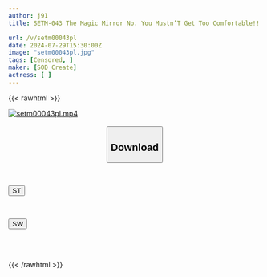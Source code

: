 ```yaml
---
author: j91
title: SETM-043 The Magic Mirror No. You Mustn’T Get Too Comfortable!!! A Tickle Endurance Game With Her Beloved Boyfriend, 30cm Away From Her Through The Mirror, Is Played With By A Skilled AV Actor Using His Amazing Skills To Tease Her In A Sexual Way!!! 5 Hot Couples That Are So Hot That It Makes You Embarrassed To Watch Them.

url: /v/setm00043pl
date: 2024-07-29T15:30:00Z
image: "setm00043pl.jpg"
tags: [Censored, ]
maker: [SOD Create]
actress: [ ]
---
```



{{< rawhtml >}}

<div class="video" data-videoid="DzR390Qwr3Hk700">
    <a href="javascript:;">
        <img src="/v/setm00043pl/setm00043pl.jpg" width="WIDTH" height="HEIGHT" alt="setm00043pl.mp4" loading="lazy">
    </a>
</div>

<script type="text/javascript" src="https://j91.asia/asset/on-demand-st.js"></script>

<br>
  <link rel="stylesheet" href="https://j91.asia/asset/bs5.css">
  
  <center>
  <button class="btn btn-primary" type="button" data-bs-toggle="collapse" data-bs-target=".multi-collapse" aria-expanded="false" aria-controls="multiCollapseExample1 multiCollapseExample2"><h2>Download</h2></button></center>
</p>
<div class="row">
  <div class="col">
    <div class="collapse multi-collapse" id="multiCollapseExample1">
      <div class="card card-body">
	      	      <br>
<div class="buttons">  
<p><a href="/v/setm00043pl/st.html" target="_blank"><button class="btn-hover color-3"><i class="fa fa-download"></i> ST</button></a></p></div>
    </div>
  </div>
</div>
  <div class="col">
    <div class="collapse multi-collapse" id="multiCollapseExample2">
      <div class="card card-body">
	      <br>
<div class="buttons">
<p><a href="/v/setm00043pl/sw.html" target="_blank"><button class="btn-hover color-2"><i class="fa fa-download"></i> SW</button></a></p></div>
<br><br>
      </div>
    </div>
  </div>
</div>

{{< /rawhtml >}}